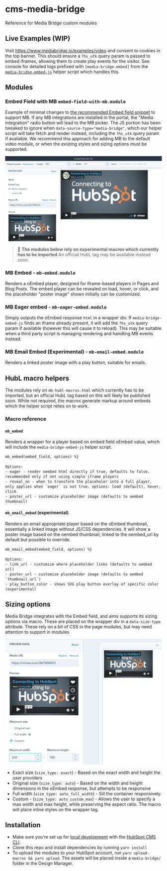 # cms-media-bridge

Reference for Media Bridge custom modules

## Live Examples (WIP)
Visit https://www.mediabridge.io/examples/video and consent to cookies in the top banner.
This should ensure a `?hs_utk` query param is passed to embed iframes, allowing them to create play events for the visitor.
See console for detailed logs prefixed with `[media-bridge-embed]` from the [`media-bridge-embed-js`](./docs/media-bridge-embed-js.md) helper script which handles this.

## Modules

### Embed Field with MB  `embed-field-with-mb.module`

Example of minimal changes to [the recommended Embed field snippet](https://developers.hubspot.com/docs/cms/building-blocks/module-theme-fields/oembed#page-and-or-blog-modules) to support MB.
If any MB integrations are installed in the portal, the "Media integration" radio button will lead to the MB picker.
The JS portion has been tweaked to ignore when `data-source-type="media-bridge"`, which our helper script will take fetch and render instead, including the `?hs_utk` query param if available.
We recommend this approach for adding MB to the default video module, or when the existing styles and sizing options must be supported.

![Embed field sizing options](./docs/embed-field-video-selected.png)

> :construction: **The modules below rely on experimental macros which currently has to be imported** An official HubL tag may be available instead soon.

### MB Embed - `mb-embed.module`
Renders a oEmbed player, designed for iframe-based players in Pages and Blog Posts.
The embed player can be revealed on load, hover, or click, and the placeholder "poster image" shown initially can be customized.

### MB Eager embed - `mb-eager-embed.module`
Simply outputs the oEmbed response `html` in a wrapper div. If `media-bridge-embed-js` finds an iframe already present, it will add the `?hs_utk` query param if available (however this will cause it to reload).
This may be suitable when a third party script is managing rendering and handling MB events instead.

### MB Email Embed (Experimental) - `mb-email-embed.module`
Renders a linked poster image with a play button, suitable for emails.

## HubL macro helpers
The modules rely on `mb-hubl-macros.html` which currently has to be imported, but an official HubL tag based on this will likely be published soon.
While not required, the macros generate markup around embeds which the helper script relies on to work.


### Macro reference

#### `mb_embed`
Renders a wrapper for a player based on embed field oEmbed value, which will include the `media-bridge-embed-js` helper script.

```
mb_embed(embed_field, options) %}

Options:
- eager - render oembed html directly if true, defaults to false. recommended only if not using simple iframe players
- reveal_on - when to transform the placeholer into a full player, only applies when `eager` is not true. options: load (default), hover, click
- poster_url - customize placeholder image (defaults to oembed thumbnail)
```

#### `mb_email_embed` (experimental)
Renders an email appropriate player based on the oEmbed thumbnail, essentially a linked image without JS/CSS dependencies.
It will show a poster image based on the oembed thumbnail, linked to the oembed_url by default but possible to override.

```
mb_email_embed(embed_field, options) %}

Options:
- link_url - customize where placeholder links (defaults to oembed url)
- poster_url - customize placeholder image (defaults to oembed `thumbnail_url`)
- play_button_color - shows SVG play button overlay of specific color (experimental)
```

## Sizing options

Media Bridge integrates with the Embed field, and aims supports its sizing options via macro. These are placed on the wrapper div in a `data-size-type` attribute.
These rely on a bit of CSS in the page modules, but may need attention to support in modules

![Embed field sizing options](./docs/embed-field-sizing-options.png)

- Exact size (`size_type: exact`) - Based on the exact width and height the user providers
- Original size (`size_type: auto`) - Based on the width and height dimensions in the oEmbed response, but attempts to be responsive
- Full width (`size_type: auto_full_width`) - Sill the container responsively. 
- Custom - (`size_type: auto_custom_max`) - Allows the user to specify a max width and max height, while preserving the aspect ratio. The macro will place inline styles on the wrapper tag.


## Installation
- Make sure you're set up for [local development](https://designers.hubspot.com/tutorials/getting-started) with the [HubSpot CMS CLI](https://designers.hubspot.com/docs/developer-reference/local-development-cms-cli).
- Clone this repo and install dependencies by running `yarn install`
- To upload the modules to your HubSpot account, run `yarn upload-macros && yarn upload`. The assets will be placed inside a `media-bridge/` folder in the Design Manager.
